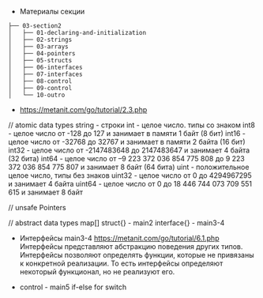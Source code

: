 * Материалы секции
``` 
├── 03-section2
│   ├── 01-declaring-and-initialization
│   ├── 02-strings
│   ├── 03-arrays
│   ├── 04-pointers
│   ├── 05-structs
│   ├── 06-interfaces
│   ├── 07-interfaces
│   ├── 08-control
│   ├── 09-control
│   └── 10-outro
```

* https://metanit.com/go/tutorial/2.3.php

// atomic data types
string - строки
int - целое число. типы со знаком
int8 - целое число от -128 до 127 и занимает в памяти 1 байт (8 бит)
int16 - целое число от -32768 до 32767 и занимает в памяти 2 байта (16 бит)
int32 - целое число от -2147483648 до 2147483647 и занимает 4 байта (32 бита)
int64 - целое число от –9 223 372 036 854 775 808 до 9 223 372 036 854 775 807 и занимает 8 байт (64 бита)
uint - положительное целое число, типы без знаков
uint32 - целое число от 0 до 4294967295 и занимает 4 байта
uint64 - целое число от 0 до 18 446 744 073 709 551 615 и занимает 8 байт

// unsafe
Pointers

// abstract data types
map[]<datatype>
struct{} - main2
interface{} - main3-4

* Интерфейсы main3-4
https://metanit.com/go/tutorial/6.1.php
Интерфейсы представляют абстракцию поведения других типов. Интерфейсы позволяют определять функции, которые не привязаны к конкретной реализации. То есть интерфейсы определяют некоторый функционал, но не реализуют его.

* control - main5
if-else
for
switch